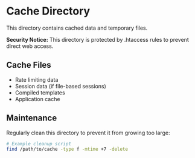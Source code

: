 # Cache Directory

This directory contains cached data and temporary files.

**Security Notice:** This directory is protected by .htaccess rules to prevent direct web access.

## Cache Files

- Rate limiting data
- Session data (if file-based sessions)
- Compiled templates
- Application cache

## Maintenance

Regularly clean this directory to prevent it from growing too large:

```bash
# Example cleanup script
find /path/to/cache -type f -mtime +7 -delete
```